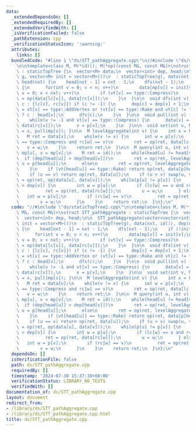 ```yaml
---
data:
  _extendedDependsOn: []
  _extendedRequiredBy: []
  _extendedVerifiedWith: []
  _isVerificationFailed: false
  _pathExtension: cpp
  _verificationStatusIcon: ':warning:'
  attributes:
    links: []
  bundledCode: "#line 1 \"ds/STT_pathAggregate.cpp\"\n//#include \"ds/staticTopTree2.cpp\"\
    \n\ntemplate<class M, M(*id)(), M(*op)(const M&, const M&)>\nstruct STT_pathAggregate\
    \ : staticTopTree {\n  vector<M> data;\n  vector<int> dep, head;\n\n  STT_pathAggregate(vector<vector<int>>\
    \ g, vector<M> init = vector<M>())\n  : staticTopTree(g), data(nxt, id()), dep(nxt),\
    \ head(nxt) {\n    head[nxt - 1] = nxt - 1;\n    dfs(nxt - 1);\n    if (!init.empty())\
    \ {\n      for(int v = 0; v < n; v++)\n        data[mp[v]] = init[v];\n      for(int\
    \ v = 0; v < nxt; v++)\n        if (vt[v] == type::Compress)\n          data[v]\
    \ = op(data[lc[v]], data[rc[v]]);\n    }\n  }\n\n  void dfs(int v) {\n    for(int\
    \ c : {lc[v], rc[v]}) if (c != -1) {\n      dep[c] = dep[v] + 1;\n      head[c]\
    \ = vt[v] == type::AddVertex or (vt[v] == type::Rake and vt[c] != type::Rake)\
    \ ? c : head[v];\n      dfs(c);\n    }\n  }\n\n  void pull(int v) {\n    v = p[v];\n\
    \    while(v != -1 and vt[v] == type::Compress) {\n      data[v] = op(data[lc[v]],\
    \ data[rc[v]]);\n      v = p[v];\n    }\n  }\n\n  void set(int v, M x) { data[mp[v]]\
    \ = x, pull(mp[v]); }\n\n  M levelAggregate(int v) {\n    int x = head[v];\n \
    \   M ret = data[v];\n    while(v != x) {\n      int w = p[v];\n      if (vt[w]\
    \ == type::Compress and rc[w] == v)\n        ret = op(ret, data[lc[w]]);\n   \
    \   v = w;\n    }\n    return ret;\n  }\n\n  M query(int u, int v) {\n    u =\
    \ mp[u], v = mp[v];\n    M ret = id();\n    while(head[u] != head[v]) {\n    \
    \  if (dep[head[u]] > dep[head[v]])\n        ret = op(ret, levelAggregate(u)),\
    \ u = p[head[u]];\n      else\n        ret = op(ret, levelAggregate(v)), v = p[head[v]];\n\
    \    }\n    if (vt[head[u]] == type::Rake) return op(ret, data[p[head[u]]]);\n\
    \    if (u == v) return op(ret, data[u]);\n    if (u > v) swap(u, v);\n    ret\
    \ = op(ret, op(data[u], data[v]));\n    while(p[u] != p[v]) {\n      if (dep[u]\
    \ > dep[v]) {\n        int w = p[u];\n        if (lc[w] == u and rc[w] != -1)\n\
    \          ret = op(ret, data[rc[w]]);\n        u = w;\n      } else {\n     \
    \   int w = p[v];\n        if (rc[w] == v)\n          ret = op(ret, data[lc[w]]);\n\
    \        v = w;\n      }\n    }\n    return ret;\n  }\n};\n"
  code: "//#include \"ds/staticTopTree2.cpp\"\n\ntemplate<class M, M(*id)(), M(*op)(const\
    \ M&, const M&)>\nstruct STT_pathAggregate : staticTopTree {\n  vector<M> data;\n\
    \  vector<int> dep, head;\n\n  STT_pathAggregate(vector<vector<int>> g, vector<M>\
    \ init = vector<M>())\n  : staticTopTree(g), data(nxt, id()), dep(nxt), head(nxt)\
    \ {\n    head[nxt - 1] = nxt - 1;\n    dfs(nxt - 1);\n    if (!init.empty()) {\n\
    \      for(int v = 0; v < n; v++)\n        data[mp[v]] = init[v];\n      for(int\
    \ v = 0; v < nxt; v++)\n        if (vt[v] == type::Compress)\n          data[v]\
    \ = op(data[lc[v]], data[rc[v]]);\n    }\n  }\n\n  void dfs(int v) {\n    for(int\
    \ c : {lc[v], rc[v]}) if (c != -1) {\n      dep[c] = dep[v] + 1;\n      head[c]\
    \ = vt[v] == type::AddVertex or (vt[v] == type::Rake and vt[c] != type::Rake)\
    \ ? c : head[v];\n      dfs(c);\n    }\n  }\n\n  void pull(int v) {\n    v = p[v];\n\
    \    while(v != -1 and vt[v] == type::Compress) {\n      data[v] = op(data[lc[v]],\
    \ data[rc[v]]);\n      v = p[v];\n    }\n  }\n\n  void set(int v, M x) { data[mp[v]]\
    \ = x, pull(mp[v]); }\n\n  M levelAggregate(int v) {\n    int x = head[v];\n \
    \   M ret = data[v];\n    while(v != x) {\n      int w = p[v];\n      if (vt[w]\
    \ == type::Compress and rc[w] == v)\n        ret = op(ret, data[lc[w]]);\n   \
    \   v = w;\n    }\n    return ret;\n  }\n\n  M query(int u, int v) {\n    u =\
    \ mp[u], v = mp[v];\n    M ret = id();\n    while(head[u] != head[v]) {\n    \
    \  if (dep[head[u]] > dep[head[v]])\n        ret = op(ret, levelAggregate(u)),\
    \ u = p[head[u]];\n      else\n        ret = op(ret, levelAggregate(v)), v = p[head[v]];\n\
    \    }\n    if (vt[head[u]] == type::Rake) return op(ret, data[p[head[u]]]);\n\
    \    if (u == v) return op(ret, data[u]);\n    if (u > v) swap(u, v);\n    ret\
    \ = op(ret, op(data[u], data[v]));\n    while(p[u] != p[v]) {\n      if (dep[u]\
    \ > dep[v]) {\n        int w = p[u];\n        if (lc[w] == u and rc[w] != -1)\n\
    \          ret = op(ret, data[rc[w]]);\n        u = w;\n      } else {\n     \
    \   int w = p[v];\n        if (rc[w] == v)\n          ret = op(ret, data[lc[w]]);\n\
    \        v = w;\n      }\n    }\n    return ret;\n  }\n};\n"
  dependsOn: []
  isVerificationFile: false
  path: ds/STT_pathAggregate.cpp
  requiredBy: []
  timestamp: '2024-07-30 15:37:30+08:00'
  verificationStatus: LIBRARY_NO_TESTS
  verifiedWith: []
documentation_of: ds/STT_pathAggregate.cpp
layout: document
redirect_from:
- /library/ds/STT_pathAggregate.cpp
- /library/ds/STT_pathAggregate.cpp.html
title: ds/STT_pathAggregate.cpp
---
```


